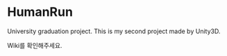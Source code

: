 # HumanRun
University graduation project. This is my second project made by Unity3D.

Wiki를 확인해주세요.
